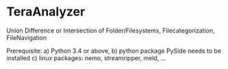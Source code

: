 # TeraAnalyzer
Union Difference or Intersection of Folder/Filesystems, Filecategorization, FileNavigation


Prerequisite:
a) Python 3.4 or above,
b) python package PySide needs to be installed
c) linux packages: nemo, streamripper, meld, ...
